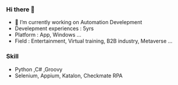 ### Hi there 👋
- 🔭 I’m currently working on Automation Develepment
- Develepment experiences : 5yrs
- Platform : App, Windows ...
- Field : Entertainment, Virtual training, B2B industry, Metaverse ...

### Skill
- Python ,C# ,Groovy
- Selenium, Appium, Katalon, Checkmate RPA 

<!--
**yjbae-ww/yjbae-ww** is a ✨ _special_ ✨ repository because its `README.md` (this file) appears on your GitHub profile.

Here are some ideas to get you started:

- 🔭 I’m currently working on ...
- 🌱 I’m currently learning ...
- 👯 I’m looking to collaborate on ...
- 🤔 I’m looking for help with ...
- 💬 Ask me about ...
- 📫 How to reach me: ...
- 😄 Pronouns: ...
- ⚡ Fun fact: ...
-->
